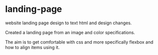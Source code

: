 # landing-page
website landing page design to text html and design changes.

Created a landing page from an image and color specifications.

The aim is to get comfortable with css and more specifically flexbox and how to align items using it.

